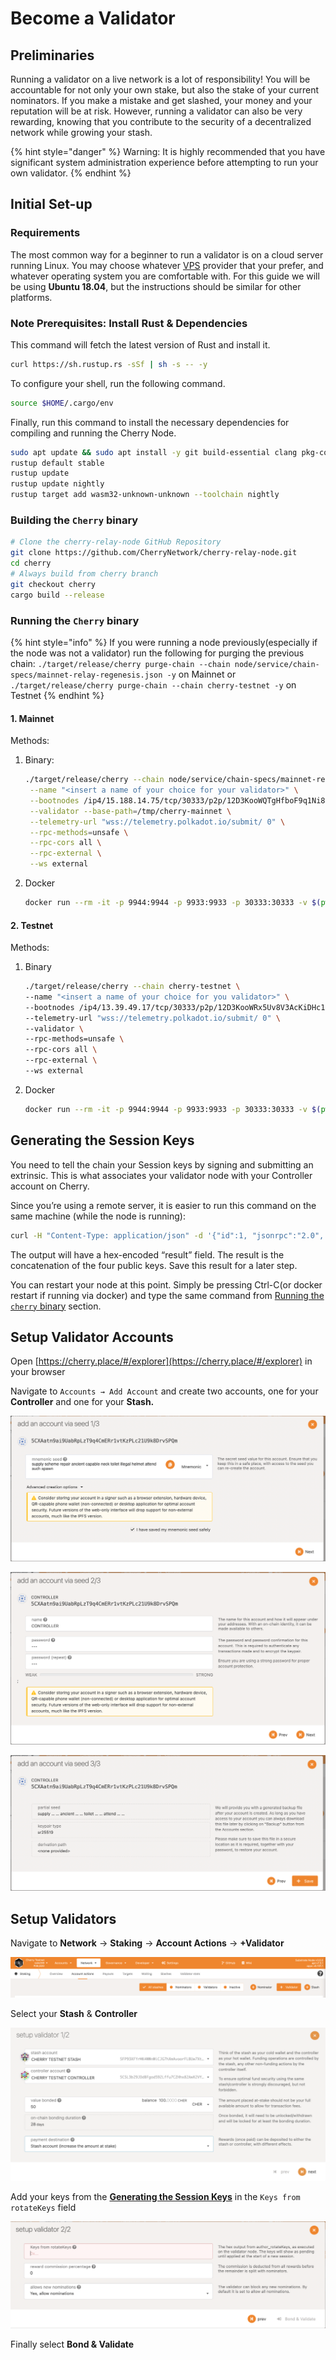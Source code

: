 # Become a Validator

## Preliminaries

Running a validator on a live network is a lot of responsibility! You will be accountable for not only your own stake, but also the stake of your current nominators. If you make a mistake and get slashed, your money and your reputation will be at risk. However, running a validator can also be very rewarding, knowing that you contribute to the security of a decentralized network while growing your stash.

{% hint style="danger" %}
Warning: It is highly recommended that you have significant system administration experience before attempting to run your own validator.
{% endhint %}

## Initial Set-up

### Requirements

The most common way for a beginner to run a validator is on a cloud server running Linux. You may choose whatever [VPS](https://wiki.polkadot.network/docs/maintain-guides-how-to-validate-polkadot#vps-list) provider that your prefer, and whatever operating system you are comfortable with. For this guide we will be using **Ubuntu 18.04**, but the instructions should be similar for other platforms.

### Note Prerequisites: Install Rust & Dependencies

This command will fetch the latest version of Rust and install it.

```bash
curl https://sh.rustup.rs -sSf | sh -s -- -y
```

To configure your shell, run the following command.

```bash
source $HOME/.cargo/env
```

Finally, run this command to install the necessary dependencies for compiling and running the Cherry Node.

```bash
sudo apt update && sudo apt install -y git build-essential clang pkg-config curl libssl-dev llvm libudev-dev
rustup default stable
rustup update
rustup update nightly
rustup target add wasm32-unknown-unknown --toolchain nightly
```

### Building the `Cherry` binary

```bash
# Clone the cherry-relay-node GitHub Repository
git clone https://github.com/CherryNetwork/cherry-relay-node.git
cd cherry
# Always build from cherry branch
git checkout cherry
cargo build --release
```

### Running the **`Cherry`** binary

{% hint style="info" %}
If you were running a node previously(especially if the node was not a validator) run the following for purging the previous chain: `./target/release/cherry purge-chain --chain node/service/chain-specs/mainnet-relay-regenesis.json -y` on Mainnet
or
`./target/release/cherry purge-chain --chain cherry-testnet -y` on Testnet
{% endhint %}

#### 1. Mainnet

Methods:

1. Binary:

   ```bash
   ./target/release/cherry --chain node/service/chain-specs/mainnet-relay-regenesis.json \
	--name "<insert a name of your choice for your validator>" \
	--bootnodes /ip4/15.188.14.75/tcp/30333/p2p/12D3KooWQTgHfboF9q1Ni8q3vG3MVJL5RMxYxYJvLnw3z7P2Mejp \
	--validator --base-path=/tmp/cherry-mainnet \
	--telemetry-url "wss://telemetry.polkadot.io/submit/ 0" \
	--rpc-methods=unsafe \
	--rpc-cors all \
	--rpc-external \
	--ws external
   ```

2. Docker

	```bash
	docker run --rm -it -p 9944:9944 -p 9933:9933 -p 30333:30333 -v $(pwd):/tmp/cherry-node cherrylabsorg/cherry-polkadot-node:dev --chain cherry --bootnodes /ip4/15.188.14.75/tcp/30333/p2p/12D3KooWQTgHfboF9q1Ni8q3vG3MVJL5RMxYxYJvLnw3z7P2Mejp --validator --name mainnet-node01 --base-path /tmp/cherry-mainnet-node01 --rpc-methods=unsafe --rpc-cors all --rpc-external --ws-external
	```

#### 2. Testnet

Methods:

1. Binary

	```bash
	./target/release/cherry --chain cherry-testnet \
	--name "<insert a name of your choice for you validator>" \
	--bootnodes /ip4/13.39.49.17/tcp/30333/p2p/12D3KooWRx5Uv8V3AcKiDHc1eKKhFBenmg7rJHnrFTpaiCtUomX9 \
	--telemetry-url "wss://telemetry.polkadot.io/submit/ 0" \
	--validator \
	--rpc-methods=unsafe \
	--rpc-cors all \
	--rpc-external \
	--ws external
	```

2. Docker

	```bash
	docker run --rm -it -p 9944:9944 -p 9933:9933 -p 30333:30333 -v $(pwd):/tmp/cherry-node cherrylabsorg/cherry-polkadot-node:dev --chain cherry-testnet --bootnodes /ip4/13.39.49.17/tcp/30333/p2p/12D3KooWRx5Uv8V3AcKiDHc1eKKhFBenmg7rJHnrFTpaiCtUomX9 --validator --name testnet-node01 --base-path /tmp/cherry-testnet-node01 --rpc-methods=unsafe --rpc-cors all --rpc-external --ws-external
	```

## Generating the Session Keys

You need to tell the chain your Session keys by signing and submitting an extrinsic. This is what associates your validator node with your Controller account on Cherry.

Since you’re using a remote server, it is easier to run this command on the same machine (while the node is running):

```bash
curl -H "Content-Type: application/json" -d '{"id":1, "jsonrpc":"2.0", "method": "author_rotateKeys", "params":[]}' http://localhost:9933
```

The output will have a hex-encoded “result” field. The result is the concatenation of the four public keys. Save this result for a later step.

You can restart your node at this point. Simply be pressing Ctrl-C(or docker restart <CONTAINER ID> if running via docker) and type the same command from [Running the `cherry` binary](../../quickstart/installing-the-cherry-node.md) section.

## Setup Validator Accounts

Open [https://cherry.place/#/explorer](https://cherry.place/#/explorer) in your browser

Navigate to `Accounts → Add Account` and create two accounts, one for your **Controller** and one for your **Stash.**

![](<../../.gitbook/assets/image (12).png>)

![](<../../.gitbook/assets/image (8) (1).png>)

![](<../../.gitbook/assets/image (18) (1).png>)

## Setup Validators

Navigate to **Network** → **Staking** → **Account Actions** → **+Validator**

![](<../../.gitbook/assets/image (14) (1).png>)

Select your **Stash** & **Controller**

![](<../../.gitbook/assets/Screenshot 2022-11-17 at 8.33.14 PM.png>)

Add your keys from the [**Generating the Session Keys**](become-a-validator.md#generating-the-session-keys) in the `Keys from rotateKeys` field

![](<../../.gitbook/assets/image (2) (1).png>)

Finally select **Bond & Validate**
